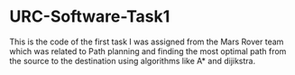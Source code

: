 # URC-Software-Task1
This is the code of the first task I was assigned from the Mars Rover team which was related to Path planning and finding the most optimal path from the source to the destination using algorithms like A* and dijikstra.
